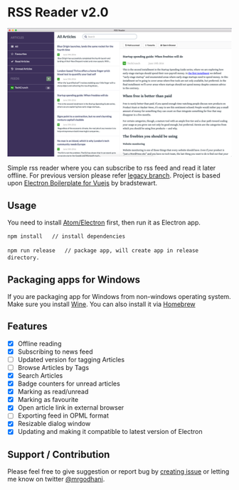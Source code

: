 RSS Reader v2.0
==============

![img](screenshot.png)

Simple rss reader where you can subscribe to rss feed and read it later offline. For previous version please refer [legacy branch](https://github.com/mrgodhani/rss-reader/tree/legacy).
Project is based upon [Electron Boilerplate for Vuejs](https://github.com/bradstewart/electron-boilerplate-vue) by bradstewart.

## Usage

You need to install [Atom/Electron](https://github.com/atom/electron) first, then run it as Electron app.

```
npm install   // install dependencies

npm run release   // package app, will create app in release directory.

```

## Packaging apps for Windows

If you are packaging app for Windows from non-windows operating system. Make sure you install [Wine](https://www.winehq.org/). You can also install it via [Homebrew](http://brew.sh/)

## Features

- [x] Offline reading
- [x] Subscribing to news feed
- [ ] Updated version for tagging Articles
- [ ] Browse Articles by Tags
- [x] Search Articles
- [x] Badge counters for unread articles
- [x] Marking as read/unread
- [x] Marking as favourite
- [x] Open article link in external browser
- [ ] Exporting feed in OPML format
- [x] Resizable dialog window
- [x] Updating and making it compatible to latest version of Electron

## Support / Contribution

Please feel free to give suggestion or report bug by [creating issue](https://github.com/mrgodhani/rss-reader/issues) or letting me know on twitter [@mrgodhani](https://twitter.com/mrgodhani).
